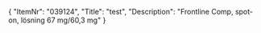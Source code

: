 {
  "ItemNr": "039124",
  "Title": "test",
  "Description": "Frontline Comp, spot-on, lösning 67 mg/60,3 mg"
}